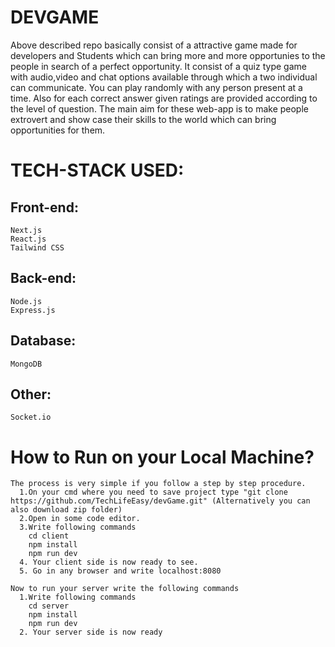 # DEVGAME
Above described repo basically consist of a attractive game made for developers and Students which can bring more and more opportunies to the people in search of a perfect opportunity. It consist of a quiz type game with audio,video and chat options available through which a two individual can communicate. You can play randomly with any person present at a time. Also for each correct answer given ratings are provided according to the level of question. The main aim for these web-app is to make people extrovert and show case their skills to the world which can bring opportunities for them.

# TECH-STACK USED:
## Front-end:
    Next.js
    React.js 
    Tailwind CSS
## Back-end:
    Node.js
    Express.js
## Database:
    MongoDB
## Other:
    Socket.io

# How to Run on your Local Machine?
    The process is very simple if you follow a step by step procedure.
      1.On your cmd where you need to save project type "git clone https://github.com/TechLifeEasy/devGame.git" (Alternatively you can also download zip folder)
      2.Open in some code editor.
      3.Write following commands 
        cd client
        npm install 
        npm run dev
      4. Your client side is now ready to see.
      5. Go in any browser and write localhost:8080

    Now to run your server write the following commands
      1.Write following commands 
        cd server
        npm install 
        npm run dev
      2. Your server side is now ready 
